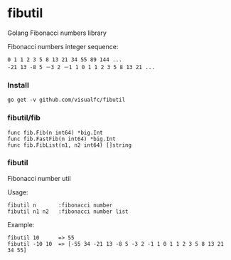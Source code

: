fibutil
=======

Golang Fibonacci numbers library

Fibonacci numbers integer sequence:

	0 1 1 2 3 5 8 13 21 34 55 89 144 ...
	-21 13 -8 5 －3 2 －1 1 0 1 1 2 3 5 8 13 21 ...

### Install

	go get -v github.com/visualfc/fibutil

### fibutil/fib

	func fib.Fib(n int64) *big.Int
	func fib.FastFib(n int64) *big.Int
	func fib.FibList(n1, n2 int64) []string
	
### fibutil	
Fibonacci number util

Usage:

	fibutil n		:fibonacci number
	fibutil n1 n2	:fibonacci number list

Example:	

	fibutil 10 		=> 55
	fibutil -10 10  => [-55 34 -21 13 -8 5 -3 2 -1 1 0 1 1 2 3 5 8 13 21 34 55]
	
